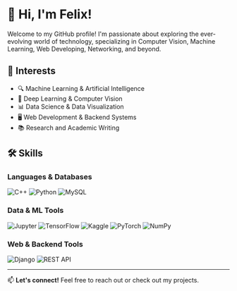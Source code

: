 # 👋 Hi, I'm Felix!

Welcome to my GitHub profile! I'm passionate about exploring the ever-evolving world of technology, specializing in Computer Vision, Machine Learning, Web Developing, Networking, and beyond.

## 🚀 Interests

- 🔍 Machine Learning & Artificial Intelligence  
- 🧠 Deep Learning & Computer Vision  
- 📊 Data Science & Data Visualization  
- 🖥️ Web Development & Backend Systems  
- 📚 Research and Academic Writing

## 🛠️ Skills

### Languages & Databases

![C++](https://img.shields.io/badge/C++-00599C?style=for-the-badge&logo=c%2B%2B&logoColor=white)
![Python](https://img.shields.io/badge/Python-3776AB?style=for-the-badge&logo=python&logoColor=white)
![MySQL](https://img.shields.io/badge/MySQL-00000F?style=for-the-badge&logo=mysql&logoColor=white)

### Data & ML Tools

![Jupyter](https://img.shields.io/badge/Jupyter-F37626?style=for-the-badge&logo=jupyter&logoColor=white)
![TensorFlow](https://img.shields.io/badge/TensorFlow-FF6F00?style=for-the-badge&logo=tensorflow&logoColor=white)
![Kaggle](https://img.shields.io/badge/Kaggle-20BEFF?style=for-the-badge&logo=kaggle&logoColor=white)
![PyTorch](https://img.shields.io/badge/PyTorch-EE4C2C?style=for-the-badge&logo=pytorch&logoColor=white)
![NumPy](https://img.shields.io/badge/NumPy-013243?style=for-the-badge&logo=numpy&logoColor=white)

### Web & Backend Tools

![Django](https://img.shields.io/badge/Django-092E20?style=for-the-badge&logo=django&logoColor=white)
![REST API](https://img.shields.io/badge/REST-API-FF6C37?style=for-the-badge&logo=fastapi&logoColor=white)

---

📫 **Let's connect!** Feel free to reach out or check out my projects.
